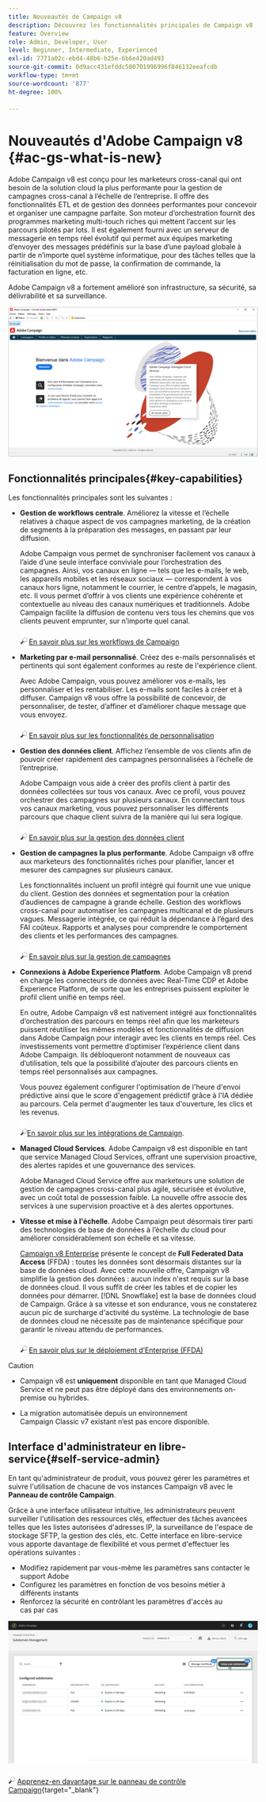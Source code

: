 ```yaml
---
title: Nouveautés de Campaign v8
description: Découvrez les fonctionnalités principales de Campaign v8
feature: Overview
role: Admin, Developer, User
level: Beginner, Intermediate, Experienced
exl-id: 7771a02c-ebd4-48b6-b25e-6b6e420ad493
source-git-commit: 0d9acc431efddc500701996996f846132eeafcdb
workflow-type: tm+mt
source-wordcount: '877'
ht-degree: 100%

---
```


# Nouveautés d&#39;Adobe Campaign v8 {#ac-gs-what-is-new}

Adobe Campaign v8 est conçu pour les marketeurs cross-canal qui ont besoin de la solution cloud la plus performante pour la gestion de campagnes cross-canal à l’échelle de l’entreprise. Il offre des fonctionnalités ETL et de gestion des données performantes pour concevoir et organiser une campagne parfaite. Son moteur d’orchestration fournit des programmes marketing multi-touch riches qui mettent l’accent sur les parcours pilotés par lots. Il est également fourni avec un serveur de messagerie en temps réel évolutif qui permet aux équipes marketing d’envoyer des messages prédéfinis sur la base d’une payload globale à partir de n’importe quel système informatique, pour des tâches telles que la réinitialisation du mot de passe, la confirmation de commande, la facturation en ligne, etc.

Adobe Campaign v8 a fortement amélioré son infrastructure, sa sécurité, sa délivrabilité et sa surveillance.

![](assets/home-page.png)

## Fonctionnalités principales{#key-capabilities}

Les fonctionnalités principales sont les suivantes :

* **Gestion de workflows centrale**. Améliorez la vitesse et l’échelle relatives à chaque aspect de vos campagnes marketing, de la création de segments à la préparation des messages, en passant par leur diffusion.

   Adobe Campaign vous permet de synchroniser facilement vos canaux à l’aide d’une seule interface conviviale pour l’orchestration des campagnes. Ainsi, vos canaux en ligne — tels que les e-mails, le web, les appareils mobiles et les réseaux sociaux — correspondent à vos canaux hors ligne, notamment le courrier, le centre d’appels, le magasin, etc. Il vous permet d’offrir à vos clients une expérience cohérente et contextuelle au niveau des canaux numériques et traditionnels. Adobe Campaign facilite la diffusion de contenu vers tous les chemins que vos clients peuvent emprunter, sur n’importe quel canal.

   ![](../assets/do-not-localize/glass.png) [En savoir plus sur les workflows de Campaign](../config/workflows.md)

* **Marketing par e-mail personnalisé**. Créez des e-mails personnalisés et pertinents qui sont également conformes au reste de l&#39;expérience client.

   Avec Adobe Campaign, vous pouvez améliorer vos e-mails, les personnaliser et les rentabiliser. Les e-mails sont faciles à créer et à diffuser. Campaign v8 vous offre la possibilité de concevoir, de personnaliser, de tester, d’affiner et d’améliorer chaque message que vous envoyez.

   ![](../assets/do-not-localize/glass.png) [En savoir plus sur les fonctionnalités de personnalisation](create-message.md)

* **Gestion des données client**. Affichez l’ensemble de vos clients afin de pouvoir créer rapidement des campagnes personnalisées à l’échelle de l’entreprise.

   Adobe Campaign vous aide à créer des profils client à partir des données collectées sur tous vos canaux. Avec ce profil, vous pouvez orchestrer des campagnes sur plusieurs canaux. En connectant tous vos canaux marketing, vous pouvez personnaliser les différents parcours que chaque client suivra de la manière qui lui sera logique.

   ![](../assets/do-not-localize/glass.png) [En savoir plus sur la gestion des données client](audiences.md)

* **Gestion de campagnes la plus performante**. Adobe Campaign v8 offre aux marketeurs des fonctionnalités riches pour planifier, lancer et mesurer des campagnes sur plusieurs canaux.

   Les fonctionnalités incluent un profil intégré qui fournit une vue unique du client. Gestion des données et segmentation pour la création d’audiences de campagne à grande échelle. Gestion des workflows cross-canal pour automatiser les campagnes multicanal et de plusieurs vagues. Messagerie intégrée, ce qui réduit la dépendance à l’égard des FAI coûteux. Rapports et analyses pour comprendre le comportement des clients et les performances des campagnes.

   ![](../assets/do-not-localize/glass.png) [En savoir plus sur la gestion de campagnes](campaigns.md)


* **Connexions à Adobe Experience Platform**. Adobe Campaign v8 prend en charge les connecteurs de données avec Real-Time CDP et Adobe Experience Platform, de sorte que les entreprises puissent exploiter le profil client unifié en temps réel.

   En outre, Adobe Campaign v8 est nativement intégré aux fonctionnalités d’orchestration des parcours en temps réel afin que les marketeurs puissent réutiliser les mêmes modèles et fonctionnalités de diffusion dans Adobe Campaign pour interagir avec les clients en temps réel. Ces investissements vont permettre d’optimiser l’expérience client dans Adobe Campaign. Ils débloqueront notamment de nouveaux cas d’utilisation, tels que la possibilité d’ajouter des parcours clients en temps réel personnalisés aux campagnes.

   Vous pouvez également configurer l&#39;optimisation de l&#39;heure d&#39;envoi prédictive ainsi que le score d&#39;engagement prédictif grâce à l&#39;IA dédiée au parcours. Cela permet d&#39;augmenter les taux d&#39;ouverture, les clics et les revenus.

   [ ![](../assets/do-not-localize/glass.png)En savoir plus sur les intégrations de Campaign](../connect/integration.md).


* **Managed Cloud Services**. Adobe Campaign v8 est disponible en tant que service Managed Cloud Services, offrant une supervision proactive, des alertes rapides et une gouvernance des services.

   Adobe Managed Cloud Service offre aux marketeurs une solution de gestion de campagnes cross-canal plus agile, sécurisée et évolutive, avec un coût total de possession faible. La nouvelle offre associe des services à une supervision proactive et à des alertes opportunes.

* **Vitesse et mise à l&#39;échelle**. Adobe Campaign peut désormais tirer parti des technologies de base de données à l’échelle du cloud pour améliorer considérablement son échelle et sa vitesse.

   [Campaign v8 Enterprise](../architecture/enterprise-deployment.md) présente le concept de **Full Federated Data Access** (FFDA) : toutes les données sont désormais distantes sur la base de données cloud. Avec cette nouvelle offre, Campaign v8 simplifie la gestion des données : aucun index n&#39;est requis sur la base de données cloud. Il vous suffit de créer les tables et de copier les données pour démarrer. [!DNL Snowflake] est la base de données cloud de Campaign. Grâce à sa vitesse et son endurance, vous ne constaterez aucun pic de surcharge d&#39;activité du système. La technologie de base de données cloud ne nécessite pas de maintenance spécifique pour garantir le niveau attendu de performances.

   ![](../assets/do-not-localize/glass.png) [En savoir plus sur le déploiement d’Enterprise (FFDA)](../architecture/enterprise-deployment.md)


>[!CAUTION]
>
>* Campaign v8 est **uniquement** disponible en tant que Managed Cloud Service et ne peut pas être déployé dans des environnements on-premise ou hybrides.
>
>* La migration automatisée depuis un environnement Campaign Classic v7 existant n’est pas encore disponible.




## Interface d&#39;administrateur en libre-service{#self-service-admin}

En tant qu&#39;administrateur de produit, vous pouvez gérer les paramètres et suivre l&#39;utilisation de chacune de vos instances Campaign v8 avec le **Panneau de contrôle Campaign**.

Grâce à une interface utilisateur intuitive, les administrateurs peuvent surveiller l&#39;utilisation des ressources clés, effectuer des tâches avancées telles que les listes autorisées d&#39;adresses IP, la surveillance de l&#39;espace de stockage SFTP, la gestion des clés, etc. Cette interface en libre-service vous apporte davantage de flexibilité et vous permet d&#39;effectuer les opérations suivantes :

* Modifiez rapidement par vous-même les paramètres sans contacter le support Adobe
* Configurez les paramètres en fonction de vos besoins métier à différents instants
* Renforcez la sécurité en contrôlant les paramètres d&#39;accès au cas par cas

![](assets/subdomain1.png)

![](../assets/do-not-localize/glass.png) [Apprenez-en davantage sur le panneau de contrôle Campaign](https://experienceleague.adobe.com/docs/control-panel/using/discover-control-panel/key-features.html?lang=fr){target=&quot;_blank&quot;}


